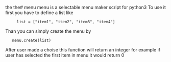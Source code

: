 the the# menu
menu is a selectable menu maker script for python3 
To use it first you have to define a list like

         list = ["item1", "item2", "item3", "item4"]
         
Than you can simply create the menu by

       menu.create(list)
       
After user made a choise this function will return an integer for example if user has selected the first item in menu it would return 0
